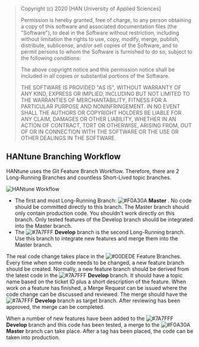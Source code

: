 >Copyright (c) 2020 [HAN University of Applied Sciences]
>
>Permission is hereby granted, free of charge, to any person obtaining a copy
of this software and associated documentation files (the "Software"), to deal
in the Software without restriction, including without limitation the rights
to use, copy, modify, merge, publish, distribute, sublicense, and/or sell
copies of the Software, and to permit persons to whom the Software is
furnished to do so, subject to the following conditions:
>
>The above copyright notice and this permission notice shall be included in
all copies or substantial portions of the Software.
>
>THE SOFTWARE IS PROVIDED "AS IS", WITHOUT WARRANTY OF ANY KIND, EXPRESS OR IMPLIED, INCLUDING 
BUT NOT LIMITED TO THE WARRANTIES OF MERCHANTABILITY, FITNESS FOR A PARTICULAR PURPOSE AND NONINFRINGEMENT. 
IN NO EVENT SHALL THE AUTHORS OR COPYRIGHT HOLDERS BE LIABLE FOR ANY CLAIM, DAMAGES OR OTHER LIABILITY, 
WHETHER IN AN ACTION OF CONTRACT, TORT OR OTHERWISE, ARISING FROM, OUT OF OR IN CONNECTION WITH THE SOFTWARE 
OR THE USE OR OTHER DEALINGS IN THE SOFTWARE.

## HANtune Branching Workflow
HANtune uses the Git Feature Branch Workflow. Therefore, there are 2 Long-Running Branches and countless Short-Lived topic branches.

![HANtune Workflow](/images/FeatureBranchWorkflow.png)

* The first and most Long-Running Branch: ![#F0A30A](https://via.placeholder.com/15/F0A30A/000000?text=+) **Master**
. No code should be committed directly to this branch. The Master branch
should only contain production code. You shouldn't work directly on this branch. Only tested features of the Develop 
branch should be integrated into the Master branch.
* The ![#7A7FFF](https://via.placeholder.com/15/7A7FFF/000000?text=+) **Develop** branch is the second Long-Running branch. Use this branch to integrate new features and merge 
them into the Master branch.

The real code change takes place in the ![#00DEDE](https://via.placeholder.com/15/00DEDE/000000?text=+) Feature Branches.
Every time when some code needs to be changed, a new feature branch should be created. Normally, a new feature branch should 
be derived from the latest code in the ![#7A7FFF](https://via.placeholder.com/15/7A7FFF/000000?text=+) **Develop** branch. 
It should have a topic name based on the ticket ID plus a short description of the feature. 
When work on a feature has finished, a Merge Request can be issued where the code change can be discussed and reviewed. 
The merge should have the ![#7A7FFF](https://via.placeholder.com/15/7A7FFF/000000?text=+) **Develop** branch as target branch. 
After reviewing has been approved, the merge can be completed.

When a number of new features have been added to the ![#7A7FFF](https://via.placeholder.com/15/7A7FFF/000000?text=+) **Develop**
branch and this code has been tested, a merge to the ![#F0A30A](https://via.placeholder.com/15/F0A30A/000000?text=+) **Master**
branch can take place. After a tag has been placed, the code can be taken into production. 
 

